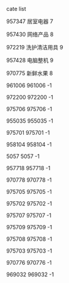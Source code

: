 cate list

957347 居室电器 7

957430 网络产品 8

972219 洗护清洁用具 9

957428 电脑整机 9

970775 新鲜水果 8

961006 961006 -1

972200 972200 -1

975706 975706 -1

955035 955035 -1

975701 975701 -1

958104 958104 -1

5057 5057 -1

957718 957718 -1

970778 970778 -1

975705 975705 -1

975702 975702 -1

975707 975707 -1

975709 975709 -1

975708 975708 -1

975703 975703 -1

970776 970776 -1

969032 969032 -1


